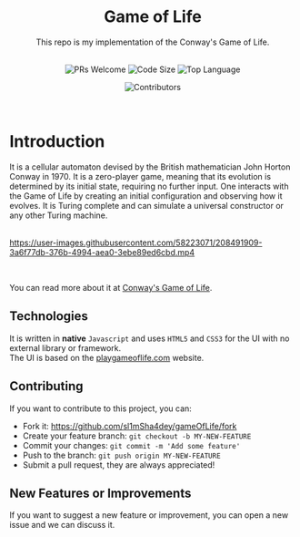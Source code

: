 <div align="center">
    <h1>Game of Life</h1>
    This repo is my implementation of the Conway's Game of Life.
    <br><br>
    <p align="center">
         <img src="https://img.shields.io/badge/PRs-welcome-brightgreen" alt="PRs Welcome"/>
        <img src="https://img.shields.io/github/languages/code-size/sl1mSha4dey/gameOfLife" alt="Code Size"/>
        <img src="https://img.shields.io/github/languages/top/sl1mSha4dey/gameOfLife" alt="Top Language">
    </p>
    <p align="center">
        <img src="https://img.shields.io/github/contributors/sl1mSha4dey/gameOfLife?color=brightgreen" alt="Contributors"/>
    </p>

    
</div>

<br>

# Introduction

It is a cellular automaton devised by the British mathematician John Horton Conway in 1970. It is a zero-player game, meaning that its evolution is determined by its initial state, requiring no further input. One interacts with the Game of Life by creating an initial configuration and observing how it evolves. It is Turing complete and can simulate a universal constructor or any other Turing machine. 
<br>
<br>



https://user-images.githubusercontent.com/58223071/208491909-3a6f77db-376b-4994-aea0-3ebe89ed6cbd.mp4


<br>

You can read more about it at [Conway's Game of Life](https://en.wikipedia.org/wiki/Conway%27s_Game_of_Life). <br>

## Technologies

It is written in **native** `Javascript` and uses `HTML5` and `CSS3` for the UI with no external library or framework. <br> 
The UI is based on the [playgameoflife.com](http://playgameoflife.com/) website. <br>

## Contributing 

If you want to contribute to this project, you can:  <br>
-   Fork it: <https://github.com/sl1mSha4dey/gameOfLife/fork>
-   Create your feature branch: `git checkout -b MY-NEW-FEATURE`
-   Commit your changes: `git commit -m 'Add some feature'`
-   Push to the branch: `git push origin MY-NEW-FEATURE`
-   Submit a pull request, they are always appreciated!

## New Features or Improvements

If you want to suggest a new feature or improvement, you can open a new issue and we can discuss it.
